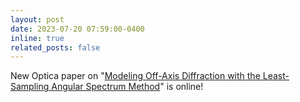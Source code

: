 ```yaml
---
layout: post
date: 2023-07-20 07:59:00-0400
inline: true
related_posts: false
---
```


New Optica paper on "[Modeling Off-Axis Diffraction with the Least-Sampling Angular Spectrum Method](https://opg.optica.org/optica/fulltext.cfm?uri=optica-10-7-959&id=535343)" is online!